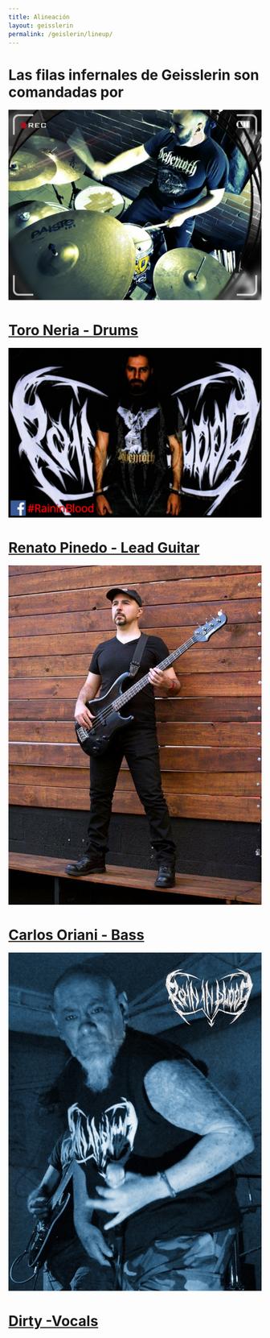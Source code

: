 ```yaml
---
title: Alineación
layout: geisslerin
permalink: /geislerin/lineup/
---
```


# Las filas infernales de Geisslerin son comandadas por

![Toro Neria](/images/toro/toro.jpg)
# [Toro Neria - Drums](/galleries/toro/)

![Renato Pinedo](/images/renato/renato.jpg)
# [Renato Pinedo - Lead Guitar](/galleries/renato/)

![Carlos Oriani](/images/oriani/orianiseintegra.jpg)
# [Carlos Oriani - Bass](/galleries/oriani/)

![Dirty](/images/dirty/dirty.jpg)
# [Dirty -Vocals](/galleries/dirty/)
